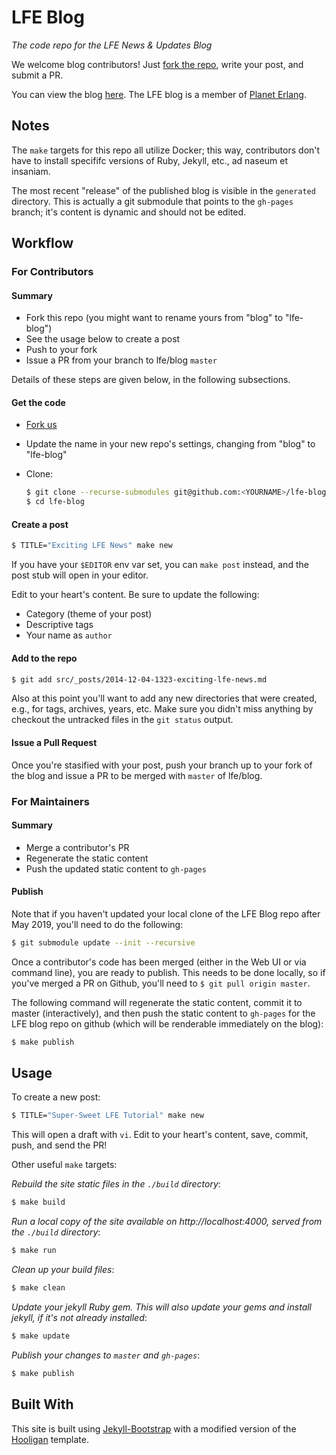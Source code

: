 # LFE Blog

*The code repo for the LFE News & Updates Blog*

We welcome blog contributors! Just
[fork the repo](https://github.com/lfe/blog/fork), write your post, and submit
a PR.

You can view the blog [here](http://blog.lfe.io/). The LFE blog is a member of
[Planet Erlang](http://planeterlang.com/).


## Notes

The `make` targets for this repo all utilize Docker; this way, contributors 
don't have to install specififc versions of Ruby, Jekyll, etc., ad naseum et
insaniam. 

The most recent "release" of the published blog is visible in the `generated`
directory. This is actually a git submodule that points to the `gh-pages`
branch; it's content is dynamic and should not be edited.


## Workflow

### For Contributors

#### Summary

* Fork this repo (you might want to rename yours from "blog" to "lfe-blog")
* See the usage below to create a post
* Push to your fork
* Issue a PR from your branch to lfe/blog `master`

Details of these steps are given below, in the following subsections.


#### Get the code

 * [Fork us](https://github.com/lfe/blog/fork)
 * Update the name in your new repo's settings, changing from "blog" to "lfe-blog"
 * Clone:

    ```bash
    $ git clone --recurse-submodules git@github.com:<YOURNAME>/lfe-blog.git
    $ cd lfe-blog
    ```

#### Create a post

```bash
$ TITLE="Exciting LFE News" make new
```

If you have your `$EDITOR` env var set, you can `make post` instead, and the 
post stub will open in your editor.

Edit to your heart's content. Be sure to update the following:
 * Category (theme of your post)
 * Descriptive tags
 * Your name as `author`


#### Add to the repo

```bash
$ git add src/_posts/2014-12-04-1323-exciting-lfe-news.md
```

Also at this point you'll want to add any new directories that were created,
e.g., for tags, archives, years, etc. Make sure you didn't miss anything by
checkout the untracked files in the `git status` output.


#### Issue a Pull Request

Once you're stasified with your post, push your branch up to your fork of
the blog and issue a PR to be merged with `master` of lfe/blog.


### For Maintainers

#### Summary

* Merge a contributor's PR
* Regenerate the static content
* Push the updated static content to `gh-pages`


#### Publish

Note that if you haven't updated your local clone of the LFE Blog repo after 
May 2019, you'll need to do the following:

```bash
$ git submodule update --init --recursive
```

Once a contributor's code has been merged (either in the Web UI or via
command line), you are ready to publish. This needs to be done locally,
so if you've merged a PR on Github, you'll need to `$ git pull origin master`.

The following command will regenerate the static content, commit it to
master (interactively), and then push the static content to `gh-pages`
for the LFE blog repo on github (which will be renderable immediately on
the blog):

```bash
$ make publish
```


## Usage

To create a new post:
```bash
$ TITLE="Super-Sweet LFE Tutorial" make new
```
This will open a draft with `vi`. Edit to your heart's content, save, commit,
push, and send the PR!

Other useful `make` targets:

*Rebuild the site static files in the `./build` directory*:

```bash
$ make build
```

*Run a local copy of the site available on http://localhost:4000, served from
the `./build` directory*:

```bash
$ make run
```

*Clean up your build files*:

```bash
$ make clean
```

*Update your jekyll Ruby gem. This will also update your gems and install
jekyll, if it's not already installed*:

```bash
$ make update
```

*Publish your changes to `master` and `gh-pages`*:

```bash
$ make publish
```

## Built With

This site is built using [Jekyll-Bootstrap](http://jekyllbootstrap.com/) with
a modified version of the
[Hooligan](http://themes.jekyllbootstrap.com/preview/hooligan/) template.
